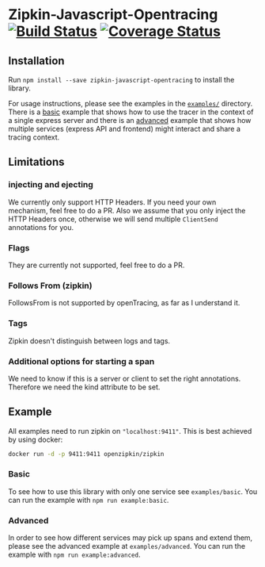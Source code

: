 # Zipkin-Javascript-Opentracing [![Build Status](https://travis-ci.org/DanielMSchmidt/zipkin-javascript-opentracing.svg?branch=master)](https://travis-ci.org/DanielMSchmidt/zipkin-javascript-opentracing) [![Coverage Status](https://coveralls.io/repos/github/DanielMSchmidt/zipkin-javascript-opentracing/badge.svg?branch=master)](https://coveralls.io/github/DanielMSchmidt/zipkin-javascript-opentracing?branch=master)

## Installation

Run `npm install --save zipkin-javascript-opentracing` to install the library.

For usage instructions, please see the examples in the [`examples/`](examples/)
directory. There is a
[basic](https://github.com/DanielMSchmidt/zipkin-javascript-opentracing/tree/master/example/basic)
example that shows how to use the tracer in the context of a single express
server and there is an
[advanced](https://github.com/DanielMSchmidt/zipkin-javascript-opentracing/tree/master/example/advanced)
example that shows how multiple services (express API and frontend) might
interact and share a tracing context.

## Limitations

### injecting and ejecting

We currently only support HTTP Headers. If you need your own mechanism, feel
free to do a PR. Also we assume that you only inject the HTTP Headers once,
otherwise we will send multiple `ClientSend` annotations for you.

### Flags

They are currently not supported, feel free to do a PR.

### Follows From (zipkin)

FollowsFrom is not supported by openTracing, as far as I understand it.

### Tags

Zipkin doesn't distinguish between logs and tags.

### Additional options for starting a span

We need to know if this is a server or client to set the right annotations.
Therefore we need the kind attribute to be set.

## Example

All examples need to run zipkin on `"localhost:9411"`. This is best achieved by
using docker:

```bash
docker run -d -p 9411:9411 openzipkin/zipkin
```

### Basic

To see how to use this library with only one service see `examples/basic`. You
can run the example with `npm run example:basic`.

### Advanced

In order to see how different services may pick up spans and extend them, please
see the advanced example at `examples/advanced`. You can run the example with
`npm run example:advanced`.
